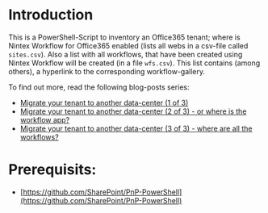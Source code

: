 # Introduction

This is a PowerShell-Script to inventory an Office365 tenant; where is Nintex Workflow for Office365 enabled (lists all webs in a csv-file called `sites.csv`). Also a list with all workflows, that have been created using Nintex Workflow will be created (in a file `wfs.csv`). This list contains (among others), a hyperlink to the corresponding workflow-gallery.

To find out more, read the following blog-posts series:
- [Migrate your tenant to another data-center (1 of 3)](https://community.nintex.com/community/build-your-own/nintex-for-office-365/blog/2017/02/20/migrate-your-tenant-to-another-datacenter-1-of-3)
- [Migrate your tenant to another data-center (2 of 3) - or where is the workflow app?](https://community.nintex.com/community/build-your-own/nintex-for-office-365/blog/2017/02/22/migrate-your-tenant-to-another-datacenter-2-of-3-or-where-is-the-workflow-app)
- [Migrate your tenant to another data-center (3 of 3) - where are all the workflows?](https://community.nintex.com/community/build-your-own/nintex-for-office-365/blog/2017/04/20/migrate-your-tenant-to-another-datacenter-3-of-3-where-are-all-the-workflows)


# Prerequisits:

- [https://github.com/SharePoint/PnP-PowerShell](https://github.com/SharePoint/PnP-PowerShell)